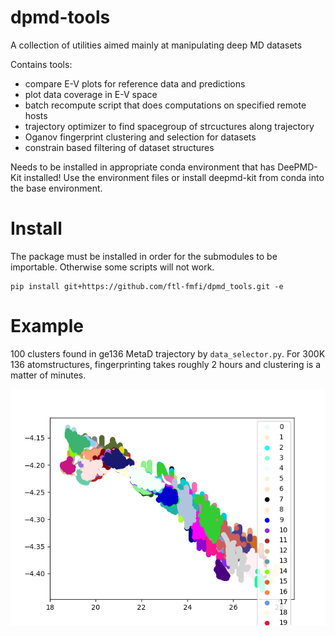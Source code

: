 # dpmd-tools

A collection of utilities aimed mainly at manipulating deep MD datasets

Contains tools:
* compare E-V plots for reference data and predictions
* plot data coverage in E-V space
* batch recompute script that does computations on specified remote hosts
* trajectory optimizer to find spacegroup of strcuctures along trajectory
* Oganov fingerprint clustering and selection for datasets
* constrain based filtering of dataset structures

Needs to be installed in appropriate conda environment that has DeePMD-Kit
installed! Use the environment files or install deepmd-kit from conda into
the base environment.

# Install

The package must be installed in order for the submodules to be importable.
Otherwise some scripts will not work.

```
pip install git+https://github.com/ftl-fmfi/dpmd_tools.git -e
```

# Example

100 clusters found in ge136 MetaD trajectory by `data_selector.py`. For 300K
136 atomstructures, fingerprinting takes roughly 2 hours and clustering is a
matter of minutes.

![Alt Text](data/clusters.png)